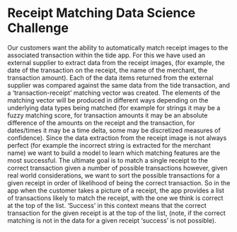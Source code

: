 # Receipt Matching Data Science Challenge

Our customers want the ability to automatically match receipt images to the associated transaction within the tide app. For this we have used an external supplier to extract data from the receipt images, (for example, the date of the transaction on the receipt, the name of the merchant, the transaction amount). Each of the data items returned from the external supplier was compared against the same data from the tide transaction, and a ‘transaction-receipt’ matching vector was created. The elements of the matching vector will be produced in different ways depending on the underlying data types being matched (for example for strings it may be a fuzzy matching score, for transaction amounts it may be an absolute difference of the amounts on the receipt and the transaction, for dates/times it may be a time delta, some may be discretized measures of confidence).
Since the data extraction from the receipt image is not always perfect (for example the incorrect string is extracted for the merchant name) we want to build a model to learn which matching features are the most successful. The ultimate goal is to match a single receipt to the correct transaction given a number of possible transactions however, given real world considerations, we want to sort the possible transactions for a given receipt in order of likelihood of being the correct transaction. So in the app when the customer takes a picture of a receipt, the app provides a list of transactions likely to match the receipt, with the one we think is correct at the top of the list. ‘Success’ in this context means that the correct transaction for the given receipt is at the top of the list, (note, if the correct matching is not in the data for a given receipt ‘success’ is not possible).

